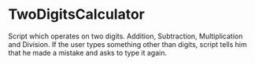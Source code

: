 # TwoDigitsCalculator
Script which operates on two digits. Addition, Subtraction, Multiplication and Division.
If the user types something other than digits, script tells him that he made a mistake and asks to type it again.
